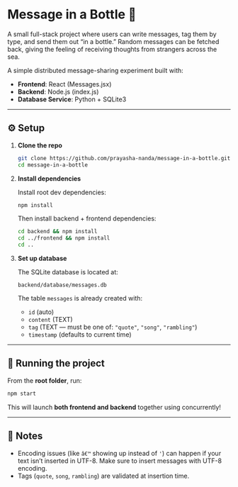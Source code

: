 # Message in a Bottle 🌊
A small full-stack project where users can write messages, tag them by type, and send them out “in a bottle.” Random messages can be fetched back, giving the feeling of receiving thoughts from strangers across the sea.

A simple distributed message-sharing experiment built with:

* **Frontend**: React (Messages.jsx)
* **Backend**: Node.js (index.js)
* **Database Service**: Python + SQLite3

---

## ⚙️ Setup

1. **Clone the repo**

   ```bash
   git clone https://github.com/prayasha-nanda/message-in-a-bottle.git
   cd message-in-a-bottle
   ```

2. **Install dependencies**

   Install root dev dependencies:

   ```bash
   npm install
   ```

   Then install backend + frontend dependencies:

   ```bash
   cd backend && npm install
   cd ../frontend && npm install
   cd ..
   ```

3. **Set up database**

   The SQLite database is located at:

   ```
   backend/database/messages.db
   ```

   The table `messages` is already created with:

   * `id` (auto)
   * `content` (TEXT)
   * `tag` (TEXT — must be one of: `"quote"`, `"song"`, `"rambling"`)
   * `timestamp` (defaults to current time)

---

## 🚀 Running the project

From the **root folder**, run:

```bash
npm start
```

This will launch **both frontend and backend** together using concurrently!

---
## 📝 Notes

* Encoding issues (like `â€™` showing up instead of `'`) can happen if your text isn’t inserted in UTF-8. Make sure to insert messages with UTF-8 encoding.
* Tags (`quote`, `song`, `rambling`) are validated at insertion time.
